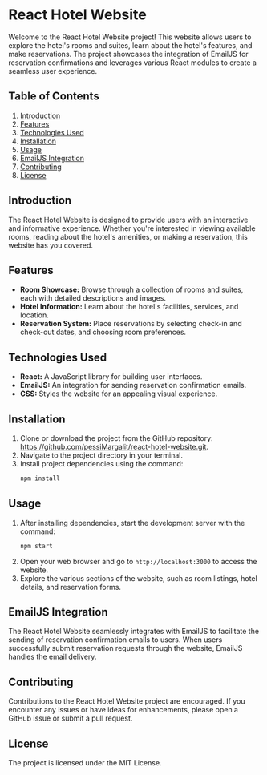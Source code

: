 # React Hotel Website

Welcome to the React Hotel Website project! This website allows users to explore the hotel's rooms and suites, learn about the hotel's features, and make reservations. The project showcases the integration of EmailJS for reservation confirmations and leverages various React modules to create a seamless user experience.

## Table of Contents
1. [Introduction](#introduction)
2. [Features](#features)
3. [Technologies Used](#technologies-used)
4. [Installation](#installation)
5. [Usage](#usage)
6. [EmailJS Integration](#emailjs-integration)
7. [Contributing](#contributing)
8. [License](#license)

## Introduction
The React Hotel Website is designed to provide users with an interactive and informative experience. Whether you're interested in viewing available rooms, reading about the hotel's amenities, or making a reservation, this website has you covered.

## Features
- **Room Showcase:** Browse through a collection of rooms and suites, each with detailed descriptions and images.
- **Hotel Information:** Learn about the hotel's facilities, services, and location.
- **Reservation System:** Place reservations by selecting check-in and check-out dates, and choosing room preferences.

## Technologies Used
- **React:** A JavaScript library for building user interfaces.
- **EmailJS:** An integration for sending reservation confirmation emails.
- **CSS:** Styles the website for an appealing visual experience.

## Installation
1. Clone or download the project from the GitHub repository: https://github.com/pessiMargalit/react-hotel-website.git.
2. Navigate to the project directory in your terminal.
3. Install project dependencies using the command:
   ```sh
   npm install
   ```

## Usage
1. After installing dependencies, start the development server with the command:
   ```sh
   npm start
   ```
2. Open your web browser and go to `http://localhost:3000` to access the website.
3. Explore the various sections of the website, such as room listings, hotel details, and reservation forms.

## EmailJS Integration
The React Hotel Website seamlessly integrates with EmailJS to facilitate the sending of reservation confirmation emails to users. When users successfully submit reservation requests through the website, EmailJS handles the email delivery.

## Contributing
Contributions to the React Hotel Website project are encouraged. If you encounter any issues or have ideas for enhancements, please open a GitHub issue or submit a pull request.

## License
The project is licensed under the MIT License.
